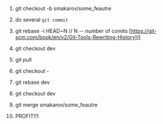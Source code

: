 1. git checkout -b smakarov/some_feautre

2. do several `git commit `

3. git rebase -i HEAD~N   // N -- number of comits   [https://git-scm.com/book/en/v2/Git-Tools-Rewriting-History]()

4. git checkout dev

5. git pull

6. git checkout -

7. git rebase dev

8. git checkout dev

9. git merge smakarov/some_feautre

10. PROFIT!!1
